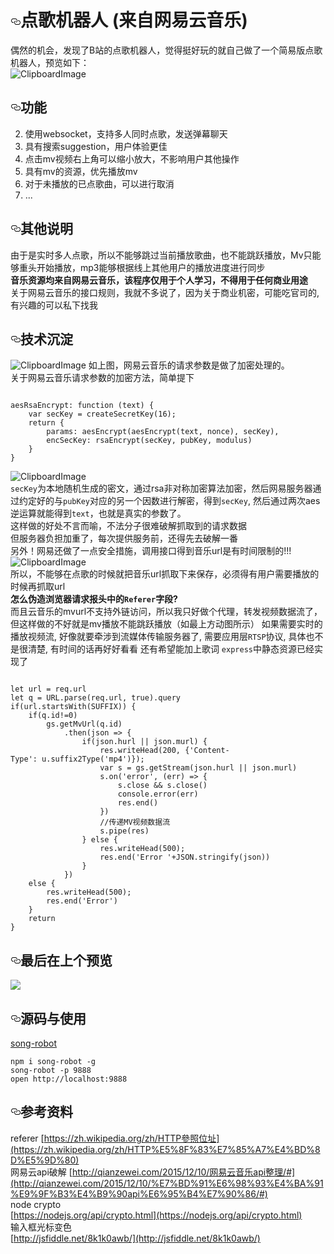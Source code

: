 # [<svg aria-hidden="true" class="deep-link-icon" height="16" version="1.1" width="16"><path d="M4 9h1v1H4c-1.5 0-3-1.69-3-3.5S2.55 3 4 3h4c1.45 0 3 1.69 3 3.5 0 1.41-.91 2.72-2 3.25V8.59c.58-.45 1-1.27 1-2.09C10 5.22 8.98 4 8 4H4c-.98 0-2 1.22-2 2.5S3 9 4 9zm9-3h-1v1h1c1 0 2 1.22 2 2.5S13.98 12 13 12H9c-.98 0-2-1.22-2-2.5 0-.83.42-1.64 1-2.09V6.25c-1.09.53-2 1.84-2 3.25C6 11.31 7.55 13 9 13h4c1.45 0 3-1.69 3-3.5S14.5 6 13 6z"/></svg>](#点歌机器人-来自网易云音乐)点歌机器人 (来自网易云音乐)
偶然的机会，发现了B站的点歌机器人，觉得挺好玩的就自己做了一个简易版点歌机器人，预览如下：  
![ClipboardImage](https://raw.githubusercontent.com/moyuyc/request-song-robot/master/upload/1471705339720.png)  

## [<svg aria-hidden="true" class="deep-link-icon" height="16" version="1.1" width="16"><path d="M4 9h1v1H4c-1.5 0-3-1.69-3-3.5S2.55 3 4 3h4c1.45 0 3 1.69 3 3.5 0 1.41-.91 2.72-2 3.25V8.59c.58-.45 1-1.27 1-2.09C10 5.22 8.98 4 8 4H4c-.98 0-2 1.22-2 2.5S3 9 4 9zm9-3h-1v1h1c1 0 2 1.22 2 2.5S13.98 12 13 12H9c-.98 0-2-1.22-2-2.5 0-.83.42-1.64 1-2.09V6.25c-1.09.53-2 1.84-2 3.25C6 11.31 7.55 13 9 13h4c1.45 0 3-1.69 3-3.5S14.5 6 13 6z"/></svg>](#功能)功能

2. 使用websocket，支持多人同时点歌，发送弹幕聊天
4. 具有搜索suggestion，用户体验更佳
6. 点击mv视频右上角可以缩小放大，不影响用户其他操作
8. 具有mv的资源，优先播放mv
10. 对于未播放的已点歌曲，可以进行取消
12. ...

## [<svg aria-hidden="true" class="deep-link-icon" height="16" version="1.1" width="16"><path d="M4 9h1v1H4c-1.5 0-3-1.69-3-3.5S2.55 3 4 3h4c1.45 0 3 1.69 3 3.5 0 1.41-.91 2.72-2 3.25V8.59c.58-.45 1-1.27 1-2.09C10 5.22 8.98 4 8 4H4c-.98 0-2 1.22-2 2.5S3 9 4 9zm9-3h-1v1h1c1 0 2 1.22 2 2.5S13.98 12 13 12H9c-.98 0-2-1.22-2-2.5 0-.83.42-1.64 1-2.09V6.25c-1.09.53-2 1.84-2 3.25C6 11.31 7.55 13 9 13h4c1.45 0 3-1.69 3-3.5S14.5 6 13 6z"/></svg>](#其他说明)其他说明
由于是实时多人点歌，所以不能够跳过当前播放歌曲，也不能跳跃播放，Mv只能够重头开始播放，mp3能够根据线上其他用户的播放进度进行同步  
**音乐资源均来自网易云音乐，该程序仅用于个人学习，不得用于任何商业用途**  
关于网易云音乐的接口规则，我就不多说了，因为关于商业机密，可能吃官司的,有兴趣的可以私下找我  
## [<svg aria-hidden="true" class="deep-link-icon" height="16" version="1.1" width="16"><path d="M4 9h1v1H4c-1.5 0-3-1.69-3-3.5S2.55 3 4 3h4c1.45 0 3 1.69 3 3.5 0 1.41-.91 2.72-2 3.25V8.59c.58-.45 1-1.27 1-2.09C10 5.22 8.98 4 8 4H4c-.98 0-2 1.22-2 2.5S3 9 4 9zm9-3h-1v1h1c1 0 2 1.22 2 2.5S13.98 12 13 12H9c-.98 0-2-1.22-2-2.5 0-.83.42-1.64 1-2.09V6.25c-1.09.53-2 1.84-2 3.25C6 11.31 7.55 13 9 13h4c1.45 0 3-1.69 3-3.5S14.5 6 13 6z"/></svg>](#技术沉淀)技术沉淀
![ClipboardImage](https://raw.githubusercontent.com/moyuyc/request-song-robot/master/upload/1471696540554.png)
如上图，网易云音乐的请求参数是做了加密处理的。<br>
关于网易云音乐请求参数的加密方法，简单提下  

```
 
aesRsaEncrypt: function (text) {
    var secKey = createSecretKey(16);
    return {
        params: aesEncrypt(aesEncrypt(text, nonce), secKey),
        encSecKey: rsaEncrypt(secKey, pubKey, modulus)
    }
}
```

![ClipboardImage](https://raw.githubusercontent.com/moyuyc/request-song-robot/master/upload/1471697286239.png)  
`secKey`为本地随机生成的密文，通过rsa非对称加密算法加密，然后网易服务器通过约定好的与`pubKey`对应的另一个因数进行解密，得到`secKey`, 然后通过两次aes逆运算就能得到`text`，也就是真实的参数了。  
这样做的好处不言而喻，不法分子很难破解抓取到的请求数据<br>
但服务器负担加重了，每次提供服务前，还得先去破解一番  
另外！网易还做了一点安全措施，调用接口得到音乐url是有时间限制的!!!  
![ClipboardImage](https://raw.githubusercontent.com/moyuyc/request-song-robot/master/upload/1471697765689.png)  
所以，不能够在点歌的时候就把音乐url抓取下来保存，必须得有用户需要播放的时候再抓取url  
**怎么伪造浏览器请求报头中的`Referer`字段?**  
而且云音乐的mvurl不支持外链访问，所以我只好做个代理，转发视频数据流了，但这样做的不好就是mv播放不能跳跃播放（如最上方动图所示）
如果需要实时的播放视频流, 好像就要牵涉到流媒体传输服务器了, 需要应用层`RTSP`协议, 具体也不是很清楚, 有时间的话再好好看看
还有希望能加上歌词
`express`中静态资源已经实现了  

```
 
let url = req.url
let q = URL.parse(req.url, true).query
if(url.startsWith(SUFFIX)) {
    if(q.id!=0)
        gs.getMvUrl(q.id)
            .then(json => {
                if(json.hurl || json.murl) {
                    res.writeHead(200, {'Content-Type': u.suffix2Type('mp4')});
                    var s = gs.getStream(json.hurl || json.murl)
                    s.on('error', (err) => {
                        s.close && s.close()
                        console.error(err)
                        res.end()
                    })
                    //传递MV视频数据流 
                    s.pipe(res)
                } else {
                    res.writeHead(500);
                    res.end('Error '+JSON.stringify(json))
                }
            })
    else {
        res.writeHead(500);
        res.end('Error')
    }
    return
}
```

## [<svg aria-hidden="true" class="deep-link-icon" height="16" version="1.1" width="16"><path d="M4 9h1v1H4c-1.5 0-3-1.69-3-3.5S2.55 3 4 3h4c1.45 0 3 1.69 3 3.5 0 1.41-.91 2.72-2 3.25V8.59c.58-.45 1-1.27 1-2.09C10 5.22 8.98 4 8 4H4c-.98 0-2 1.22-2 2.5S3 9 4 9zm9-3h-1v1h1c1 0 2 1.22 2 2.5S13.98 12 13 12H9c-.98 0-2-1.22-2-2.5 0-.83.42-1.64 1-2.09V6.25c-1.09.53-2 1.84-2 3.25C6 11.31 7.55 13 9 13h4c1.45 0 3-1.69 3-3.5S14.5 6 13 6z"/></svg>](#最后在上个预览)最后在上个预览
![](https://raw.githubusercontent.com/moyuyc/request-song-robot/master/upload/gif3.gif)  
## [<svg aria-hidden="true" class="deep-link-icon" height="16" version="1.1" width="16"><path d="M4 9h1v1H4c-1.5 0-3-1.69-3-3.5S2.55 3 4 3h4c1.45 0 3 1.69 3 3.5 0 1.41-.91 2.72-2 3.25V8.59c.58-.45 1-1.27 1-2.09C10 5.22 8.98 4 8 4H4c-.98 0-2 1.22-2 2.5S3 9 4 9zm9-3h-1v1h1c1 0 2 1.22 2 2.5S13.98 12 13 12H9c-.98 0-2-1.22-2-2.5 0-.83.42-1.64 1-2.09V6.25c-1.09.53-2 1.84-2 3.25C6 11.31 7.55 13 9 13h4c1.45 0 3-1.69 3-3.5S14.5 6 13 6z"/></svg>](#源码与使用)源码与使用
[song-robot](https://github.com/moyuyc/request-song-robot)  

```
npm i song-robot -g
song-robot -p 9888
open http://localhost:9888
```

## [<svg aria-hidden="true" class="deep-link-icon" height="16" version="1.1" width="16"><path d="M4 9h1v1H4c-1.5 0-3-1.69-3-3.5S2.55 3 4 3h4c1.45 0 3 1.69 3 3.5 0 1.41-.91 2.72-2 3.25V8.59c.58-.45 1-1.27 1-2.09C10 5.22 8.98 4 8 4H4c-.98 0-2 1.22-2 2.5S3 9 4 9zm9-3h-1v1h1c1 0 2 1.22 2 2.5S13.98 12 13 12H9c-.98 0-2-1.22-2-2.5 0-.83.42-1.64 1-2.09V6.25c-1.09.53-2 1.84-2 3.25C6 11.31 7.55 13 9 13h4c1.45 0 3-1.69 3-3.5S14.5 6 13 6z"/></svg>](#参考资料)参考资料
referer
[https://zh.wikipedia.org/zh/HTTP參照位址](https://zh.wikipedia.org/zh/HTTP%E5%8F%83%E7%85%A7%E4%BD%8D%E5%9D%80)  
网易云api破解
[http://qianzewei.com/2015/12/10/网易云音乐api整理/#](http://qianzewei.com/2015/12/10/%E7%BD%91%E6%98%93%E4%BA%91%E9%9F%B3%E4%B9%90api%E6%95%B4%E7%90%86/#)  
node crypto<br>
[https://nodejs.org/api/crypto.html](https://nodejs.org/api/crypto.html)  
输入框光标变色<br>
[http://jsfiddle.net/8k1k0awb/](http://jsfiddle.net/8k1k0awb/)
